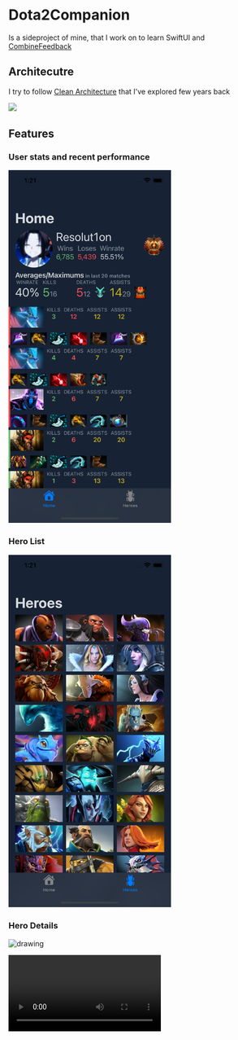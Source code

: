 # Dota2Companion

Is a sideproject of mine, that I work on to learn SwiftUI and [CombineFeedback](https://github.com/sergdort/CombineFeedback)

## Architecutre
I try to follow [Clean Architecture](https://github.com/sergdort/CleanArchitectureRxSwift) that I've explored few years back

![](https://github.com/sergdort/CleanArchitectureRxSwift/raw/master/Architecture/ModulesDetails.png)

## Features

### User stats and recent performance

<img src="Resources/home.png" alt="drawing" width="320"/>

### Hero List

<img src="Resources/heroes.png" alt="drawing" width="320"/>

### Hero Details

<img src="Resources/hero_details.mp4" alt="drawing" width="320"/>

![](Resource/hero_details.mp4)